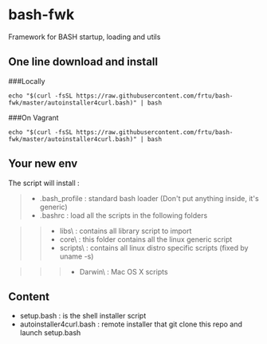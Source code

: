 # bash-fwk
Framework for BASH startup, loading and utils


## One line download and install
###Locally
```
echo "$(curl -fsSL https://raw.githubusercontent.com/frtu/bash-fwk/master/autoinstaller4curl.bash)" | bash
```

###On Vagrant
```
echo "$(curl -fsSL https://raw.githubusercontent.com/frtu/bash-fwk/master/autoinstaller4curl.bash)" | bash
```

## Your new env

The script will install :
> * .bash_profile : standard bash loader (Don't put anything inside, it's generic)
> * .bashrc : load all the scripts in the following folders

> > * libs\ : contains all library script to import
> > * core\ : this folder contains all the linux generic script
> > * scripts\ : contains all linux distro specific scripts (fixed by uname -s)

> > > * Darwin\ : Mac OS X scripts


## Content
* setup.bash : is the shell installer script
* autoinstaller4curl.bash : remote installer that git clone this repo and launch setup.bash
